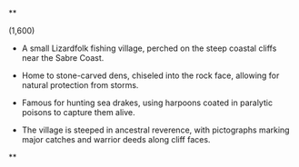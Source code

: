 **

(1,600)

- A small Lizardfolk fishing village, perched on the steep coastal cliffs near the Sabre Coast.
    
- Home to stone-carved dens, chiseled into the rock face, allowing for natural protection from storms.
    
- Famous for hunting sea drakes, using harpoons coated in paralytic poisons to capture them alive.
    
- The village is steeped in ancestral reverence, with pictographs marking major catches and warrior deeds along cliff faces.
    

**